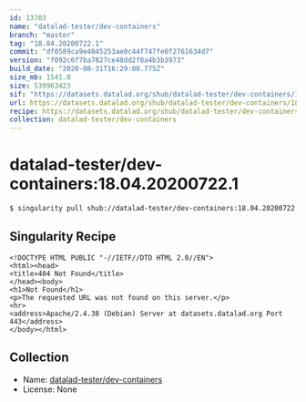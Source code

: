 ```yaml
---
id: 13703
name: "datalad-tester/dev-containers"
branch: "master"
tag: "18.04.20200722.1"
commit: "df0589ca9e4045253ae0c44f747fe0f2761634d7"
version: "f092c6f7ba7827ce48dd2f8a4b3b3973"
build_date: "2020-08-31T16:29:00.775Z"
size_mb: 1541.0
size: 539963423
sif: "https://datasets.datalad.org/shub/datalad-tester/dev-containers/18.04.20200722.1/2020-08-31-df0589ca-f092c6f7/f092c6f7ba7827ce48dd2f8a4b3b3973.sif"
url: https://datasets.datalad.org/shub/datalad-tester/dev-containers/18.04.20200722.1/2020-08-31-df0589ca-f092c6f7/
recipe: https://datasets.datalad.org/shub/datalad-tester/dev-containers/18.04.20200722.1/2020-08-31-df0589ca-f092c6f7/Singularity
collection: datalad-tester/dev-containers
---
```


# datalad-tester/dev-containers:18.04.20200722.1

```bash
$ singularity pull shub://datalad-tester/dev-containers:18.04.20200722.1
```

## Singularity Recipe

```singularity
<!DOCTYPE HTML PUBLIC "-//IETF//DTD HTML 2.0//EN">
<html><head>
<title>404 Not Found</title>
</head><body>
<h1>Not Found</h1>
<p>The requested URL was not found on this server.</p>
<hr>
<address>Apache/2.4.38 (Debian) Server at datasets.datalad.org Port 443</address>
</body></html>
```

## Collection

 - Name: [datalad-tester/dev-containers](https://github.com/datalad-tester/dev-containers)
 - License: None

